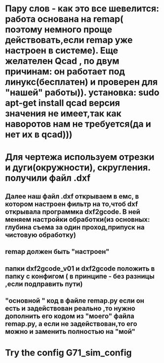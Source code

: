 Пару слов  - как это все шевелится:
 работа основана на remap( поэтому немного проще действовать,если remap
 уже настроен в системе).
Еще желателен Qсad , по двум причинам: он работает под линукс(бесплатен) и проверен 
для "нашей" работы)).
установка:
sudo apt-get install qcad
версия значения не имеет,так как наворотов нам не требуется(да и нет их в qcad)))
========================
Для чертежа используем отрезки и дуги(окружности), скругления. 
получили файл .dxf
=============================
Далее наш файл .dxf открываем в емс,
в котором настроен фильтр на то,чтоб dxf открывала программка dxf2gcode.
В ней меняем настройки обработки(из основных: глубина съема за один проход,припуск на чистовую
обработку)
-------------------------------------------------------------------------------------
 remap должен быть "настроен" 
----------------------------------------------
папки dxf2gcode_v01 и dxf2gcode положить в папку с конфигом
( в принципе - без разницы ,если подправить пути)
---------------------
"основной " код  в файле remap.py
если он есть и задействован реально ,то нужно дополнить его кодом из "моего" файла remap.py,
а если не задействован,то его можно и заменить полностью на "мой"
------------------
Try the config  G71_sim_config
=========================================






























